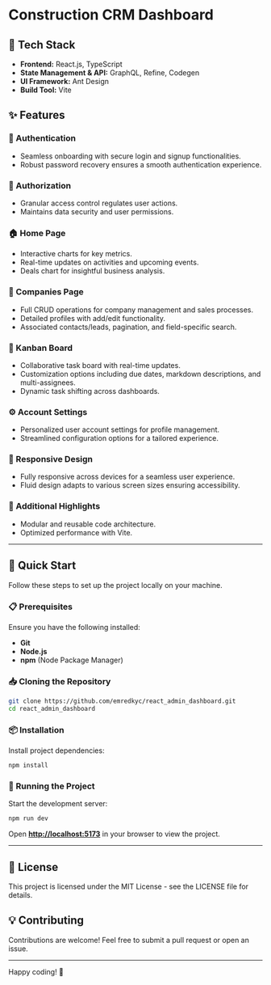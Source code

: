 # Construction CRM Dashboard

## 🚀 Tech Stack
- **Frontend:** React.js, TypeScript
- **State Management & API:** GraphQL, Refine, Codegen
- **UI Framework:** Ant Design
- **Build Tool:** Vite

## ✨ Features

### 🔑 Authentication
- Seamless onboarding with secure login and signup functionalities.
- Robust password recovery ensures a smooth authentication experience.

### 🔐 Authorization
- Granular access control regulates user actions.
- Maintains data security and user permissions.

### 🏠 Home Page
- Interactive charts for key metrics.
- Real-time updates on activities and upcoming events.
- Deals chart for insightful business analysis.

### 🏢 Companies Page
- Full CRUD operations for company management and sales processes.
- Detailed profiles with add/edit functionality.
- Associated contacts/leads, pagination, and field-specific search.

### 📌 Kanban Board
- Collaborative task board with real-time updates.
- Customization options including due dates, markdown descriptions, and multi-assignees.
- Dynamic task shifting across dashboards.

### ⚙️ Account Settings
- Personalized user account settings for profile management.
- Streamlined configuration options for a tailored experience.

### 📱 Responsive Design
- Fully responsive across devices for a seamless user experience.
- Fluid design adapts to various screen sizes ensuring accessibility.

### 📌 Additional Highlights
- Modular and reusable code architecture.
- Optimized performance with Vite.

---

## 🤸 Quick Start

Follow these steps to set up the project locally on your machine.

### 📋 Prerequisites
Ensure you have the following installed:
- **Git**
- **Node.js**
- **npm** (Node Package Manager)

### 📥 Cloning the Repository
```sh
git clone https://github.com/emredkyc/react_admin_dashboard.git
cd react_admin_dashboard
```

### 📦 Installation
Install project dependencies:
```sh
npm install
```

### 🚀 Running the Project
Start the development server:
```sh
npm run dev
```

Open **[http://localhost:5173](http://localhost:5173)** in your browser to view the project.

---

## 📜 License
This project is licensed under the MIT License - see the LICENSE file for details.

## 💡 Contributing
Contributions are welcome! Feel free to submit a pull request or open an issue.

---

Happy coding! 🎉
